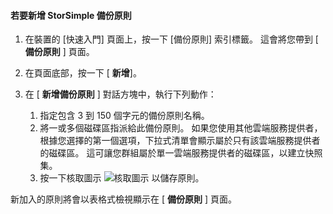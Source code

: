 
<!--author=alkohli last changed: 9/11/15-->

#### <a name="to-add-a-storsimple-backup-policy"></a>若要新增 StorSimple 備份原則
1. 在裝置的 [快速入門] 頁面上，按一下 [備份原則] 索引標籤。 這會將您帶到 [ **備份原則** ] 頁面。
2. 在頁面底部，按一下 [ **新增**]。
3. 在 [ **新增備份原則** ] 對話方塊中，執行下列動作：
   
   1. 指定包含 3 到 150 個字元的備份原則名稱。
   2. 將一或多個磁碟區指派給此備份原則。 如果您使用其他雲端服務提供者，根據您選擇的第一個選項，下拉式清單會顯示屬於只有該雲端服務提供者的磁碟區。 這可讓您群組屬於單一雲端服務提供者的磁碟區，以建立快照集。
   3. 按一下核取圖示  ![核取圖示](./media/storsimple-add-backup-policy/HCS_CheckIcon-include.png) 以儲存原則。

新加入的原則將會以表格式檢視顯示在 [ **備份原則** ] 頁面。

